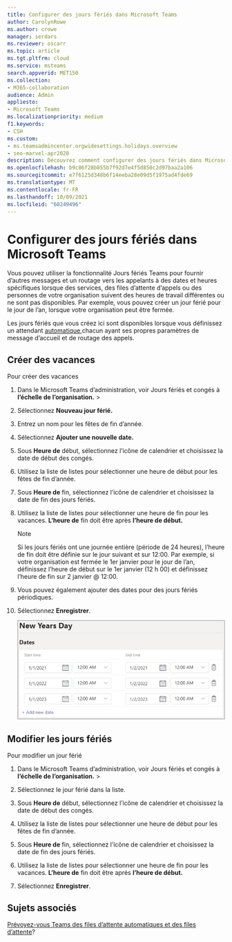 ```yaml
---
title: Configurer des jours fériés dans Microsoft Teams
author: CarolynRowe
ms.author: crowe
manager: serdars
ms.reviewer: oscarr
ms.topic: article
ms.tgt.pltfrm: cloud
ms.service: msteams
search.appverid: MET150
ms.collection:
- M365-collaboration
audience: Admin
appliesto:
- Microsoft Teams
ms.localizationpriority: medium
f1.keywords:
- CSH
ms.custom:
- ms.teamsadmincenter.orgwidesettings.holidays.overview
- seo-marvel-apr2020
description: Découvrez comment configurer des jours fériés dans Microsoft Teams à utiliser avec vos attendants automatiques.
ms.openlocfilehash: b9c86f28b855b7f92d7e4f5d850c2d97baa2a106
ms.sourcegitcommit: e7f6125d348b6f14eeba28e09d5f1975ad4fde69
ms.translationtype: MT
ms.contentlocale: fr-FR
ms.lasthandoff: 10/09/2021
ms.locfileid: "60249496"
---
```

# <a name="set-up-holidays-in-microsoft-teams"></a>Configurer des jours fériés dans Microsoft Teams

Vous pouvez utiliser la fonctionnalité Jours fériés Teams pour fournir d’autres messages et un routage vers les appelants à des dates et heures spécifiques lorsque des services, des files d’attente d’appels ou des personnes de votre organisation suivent des heures de travail différentes ou ne sont pas disponibles. Par exemple, vous pouvez créer un jour férié pour le jour de l’an, lorsque votre organisation peut être fermée.

Les jours fériés que vous créez ici sont disponibles lorsque vous définissez un attendant [automatique,](create-a-phone-system-auto-attendant.md)chacun ayant ses propres paramètres de message d’accueil et de routage des appels.

## <a name="create-a-holiday"></a>Créer des vacances

Pour créer des vacances

1. Dans le Microsoft Teams d’administration, voir Jours fériés et congés à **l’échelle de l’organisation.**  >  

2. Sélectionnez **Nouveau jour férié.**

3. Entrez un nom pour les fêtes de fin d’année.

4. Sélectionnez **Ajouter une nouvelle date.**

5. Sous **Heure de** début, sélectionnez l’icône de calendrier et choisissez la date de début des congés.

6. Utilisez la liste de listes pour sélectionner une heure de début pour les fêtes de fin d’année.

7. Sous **Heure de** fin, sélectionnez l’icône de calendrier et choisissez la date de fin des jours fériés.

8. Utilisez la liste de listes pour sélectionner une heure de fin pour les vacances. **L’heure de** fin doit être après **l’heure de début.**  

   > [!NOTE]
   > Si les jours fériés ont une journée entière (période de  24 heures), l’heure de fin doit être définie sur le jour suivant et sur 12:00. Par exemple, si votre organisation est fermée le 1er  janvier pour le jour de l’an, définissez  l’heure de début sur le 1er janvier (12 h 00) et définissez l’heure de fin sur 2 janvier @ 12:00.

9. Vous pouvez également ajouter des dates pour des jours fériés périodiques.

10. Sélectionnez **Enregistrer**.

    ![Capture d’écran de l’interface utilisateur des jours fériés avec des dates définies sur trois ans.](media/holidays-set-up.png)

## <a name="change-a-holiday"></a>Modifier les jours fériés

Pour modifier un jour férié

1. Dans le Microsoft Teams d’administration, voir Jours fériés et congés à **l’échelle de l’organisation.**  >  

2. Sélectionnez le jour férié dans la liste.

3. Sous **Heure de** début, sélectionnez l’icône de calendrier et choisissez la date de début des congés.

4. Utilisez la liste de listes pour sélectionner une heure de début pour les fêtes de fin d’année.

5. Sous **Heure de** fin, sélectionnez l’icône de calendrier et choisissez la date de fin des jours fériés. 

6. Utilisez la liste de listes pour sélectionner une heure de fin pour les vacances. **L’heure de** fin doit être après **l’heure de début.**  

7. Sélectionnez **Enregistrer**.

## <a name="related-topics"></a>Sujets associés

[Prévoyez-vous Teams des files d’attente automatiques et des files d’attente](plan-auto-attendant-call-queue.md)?
